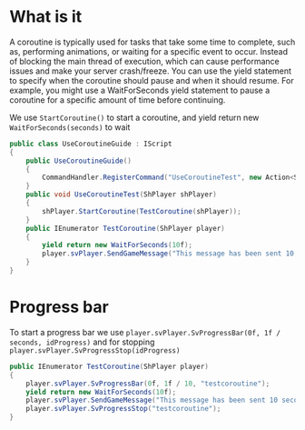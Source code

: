 # What is it
A coroutine is typically used for tasks that take some time to complete, such as, performing animations, or waiting for a specific event to occur. Instead of blocking the main thread of execution, which can cause performance issues and make your server crash/freeze. You can use the yield statement to specify when the coroutine should pause and when it should resume. For example, you might use a WaitForSeconds yield statement to pause a coroutine for a specific amount of time before continuing.

We use `StartCoroutine()` to start a coroutine, and yield return new `WaitForSeconds(seconds)` to wait

```cs
public class UseCoroutineGuide : IScript
{
    public UseCoroutineGuide()
    {
        CommandHandler.RegisterCommand("UseCoroutineTest", new Action<ShPlayer>(UseCoroutineTest));
    }
    public void UseCoroutineTest(ShPlayer shPlayer)
    {
        shPlayer.StartCoroutine(TestCoroutine(shPlayer));
    }
    public IEnumerator TestCoroutine(ShPlayer player)
    {
        yield return new WaitForSeconds(10f);
        player.svPlayer.SendGameMessage("This message has been sent 10 seconds after");
    }
}
```
# Progress bar

To start a progress bar we use `player.svPlayer.SvProgressBar(0f, 1f / seconds, idProgress)` and for stopping `player.svPlayer.SvProgressStop(idProgress)`

```cs
public IEnumerator TestCoroutine(ShPlayer player)
{
    player.svPlayer.SvProgressBar(0f, 1f / 10, "testcoroutine");
    yield return new WaitForSeconds(10f);
    player.svPlayer.SendGameMessage("This message has been sent 10 seconds after");
    player.svPlayer.SvProgressStop("testcoroutine");
}
```